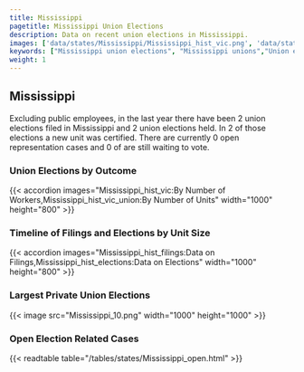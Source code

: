 ```yaml
---
title: Mississippi
pagetitle: Mississippi Union Elections
description: Data on recent union elections in Mississippi.
images: ['data/states/Mississippi/Mississippi_hist_vic.png', 'data/states/Mississippi/Mississippi_hist_size.png', 'data/states/Mississippi/Mississippi_10.png']
keywords: ["Mississippi union elections", "Mississippi unions","Union elections"]
weight: 1
---
```

##  Mississippi

Excluding public employees, in the last year there have been 2 union elections filed in Mississippi and 2 union elections held. In 2 of those elections a new unit was certified. There are currently 0 open representation cases and 0 of are still waiting to vote.

### Union Elections by Outcome
{{< accordion images="Mississippi_hist_vic:By Number of Workers,Mississippi_hist_vic_union:By Number of Units" width="1000" height="800" >}}

### Timeline of Filings and Elections by Unit Size
{{< accordion images="Mississippi_hist_filings:Data on Filings,Mississippi_hist_elections:Data on Elections" width="1000" height="800" >}}

### Largest Private Union Elections
{{< image src="Mississippi_10.png" width="1000" height="1000"  >}}

### Open Election Related Cases
{{< readtable table="/tables/states/Mississippi_open.html" >}}

